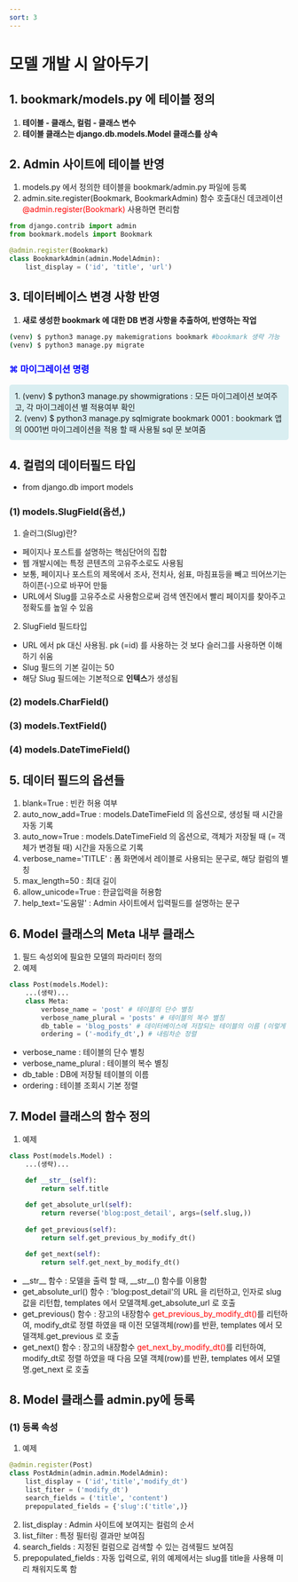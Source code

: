 ```yaml
---
sort: 3
---
```


# 모델 개발 시 알아두기

## 1. bookmark/models.py 에 테이블 정의
1. **테이블 - 클래스, 컬럼 - 클래스 변수**
2. **테이블 클래스는 django.db.models.Model 클래스를 상속**

## 2. Admin 사이트에 테이블 반영
1. models.py 에서 정의한 테이블을 bookmark/admin.py 파일에 등록
2. admin.site.register(Bookmark, BookmarkAdmin) 함수 호출대신 데코레이션 <font color='red'>@admin.register(Bookmark)</font> 사용하면 편리함

```python
from django.contrib import admin
from bookmark.models import Bookmark

@admin.register(Bookmark)
class BookmarkAdmin(admin.ModelAdmin):
    list_display = ('id', 'title', 'url')
```

## 3. 데이터베이스 변경 사항 반영

1. **새로 생성한 bookmark 에 대한 DB 변경 사항을 추출하여, 반영하는 작업**

```bash
(venv) $ python3 manage.py makemigrations bookmark #bookmark 생략 가능
(venv) $ python3 manage.py migrate
```

### <font color="blue">⌘ 마이그레이션 명령 </font>
<div style='background-color: #D9EEF1;border-radius: 5px;padding: 10px;'>
1. (venv) $ python3 manage.py showmigrations : 모든 마이그레이션 보여주고, 각 마이그레이션 별 적용여부 확인<br>
2. (venv) $ python3 manage.py sqlmigrate bookmark 0001 : bookmark 앱의 0001번 마이그레이션을 적용 할 때 사용될 sql 문 보여줌
</div>

## 4. 컬럼의 데이터필드 타입 

- from django.db import models

### (1) models.SlugField(옵션,)

1. 슬러그(Slug)란?
- 페이지나 포스트를 설명하는 핵심단어의 집합
- 웹 개발시에는 특정 콘텐츠의 고유주소로도 사용됨
- 보통, 페이지나 포스트의 제목에서 조사, 전치사, 쉼표, 마침표등을 빼고 띄어쓰기는 하이픈(-)으로 바꾸어 만듦
- URL에서 Slug를 고유주소로 사용함으로써 검색 엔진에서 빨리 페이지를 찾아주고 정확도를 높일 수 있음
2. SlugField 필드타입
- URL 에서 pk 대신 사용됨. pk (=id) 를 사용하는 것 보다 슬러그를 사용하면 이해하기 쉬움
- Slug 필드의 기본 길이는 50
- 해당 Slug 필드에는 기본적으로 **인텍스**가 생성됨

### (2) models.CharField()
### (3) models.TextField()
### (4) models.DateTimeField()
## 5. 데이터 필드의 옵션들

1. blank=True : 빈칸 허용 여부
2. auto_now_add=True : models.DateTimeField 의 옵션으로, 생성될 때 시간을 자동 기록
3. auto_now=True : models.DateTimeField 의 옵션으로, 객체가 저장될 때 (= 객체가 변경될 때) 시간을 자동으로 기록
4. verbose_name='TITLE' : 폼 화면에서 레이블로 사용되는 문구로, 해당 컬럼의 별칭
5. max_length=50 : 최대 길이
6. allow_unicode=True : 한글입력을 허용함
7. help_text='도움말' : Admin 사이트에서 입력필드를 설명하는 문구

## 6. Model 클래스의 Meta 내부 클래스

1. 필드 속성외에 필요한 모델의 파라미터 정의
2. 예제

```python
class Post(models.Model):
    ...(생략)...
    class Meta:
        verbose_name = 'post' # 테이블의 단수 별칭
        verbose_name_plural = 'posts' # 테이블의 복수 별칭
        db_table = 'blog_posts' # 데이터베이스에 저장되는 테이블의 이름 (이렇게 지정하지 않으면, 앱명_모델클래스명 이 기본이므로 blog_post 였을 것임.)
        ordering = ('-modify_dt',) # 내림차순 정렬
```
- verbose_name : 테이블의 단수 별칭
- verbose_name_plural : 테이블의 복수 별칭
- db_table : DB에 저장될 테이블의 이름
- ordering : 테이블 조회시 기본 정렬

## 7. Model 클래스의 함수 정의

1. 예제
```python
class Post(models.Model) :
    ...(생략)...

    def __str__(self):
        return self.title
    
    def get_absolute_url(self):
        return reverse('blog:post_detail', args=(self.slug,))
    
    def get_previous(self):
        return self.get_previous_by_modify_dt()

    def get_next(self):
        return self.get_next_by_modify_dt()
```

-  \_\_str\_\_ 함수 : 모델을 출력 할 때, \_\_str\_\_() 함수를 이용함
-  get_absolute_url() 함수 : 'blog:post_detail'의 URL 을 리턴하고, 인자로 slug 값을 리턴합, templates 에서 모델객체.get_absolute_url 로 호출
-  get_previous() 함수 : 장고의 내장함수 <font color='red'>get_previous_by_modify_dt()</font>를 리턴하여, modify_dt로 정렬 하였을 때 이전 모델객체(row)를 반환, templates 에서 모델객체.get_previous 로 호출
-  get_next() 함수 : 장고의 내장함수 <font color='red'>get_next_by_modify_dt()</font>를 리턴하여, modify_dt로 정렬 하였을 때 다음 모델 객체(row)를 반환, templates 에서 모델명.get_next 로 호출

## 8. Model 클래스를 admin.py에 등록

### (1) 등록 속성

1. 예제
```python
@admin.register(Post)
class PostAdmin(admin.admin.ModelAdmin):
    list_display = ('id','title','modify_dt')
    list_fiter = ('modify_dt')
    search_fields = ('title', 'content')
    prepopulated_fields = {'slug':('title',)}
```

2. list_display :  Admin 사이트에 보여지는 컬럼의 순서
3. list_filter : 특정 필터링 결과만 보여짐
4. search_fields : 지정된 컬럼으로 검색할 수 있는 검색필드 보여짐
5. prepopulated_fields : 자동 입력으로, 위의 예제에서는 slug를 title을 사용해 미리 채워지도록 함
